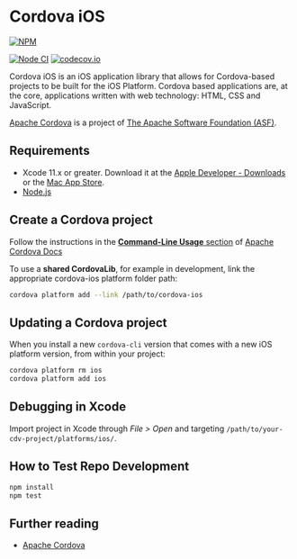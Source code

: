 <!--
#
# Licensed to the Apache Software Foundation (ASF) under one
# or more contributor license agreements.  See the NOTICE file
# distributed with this work for additional information
# regarding copyright ownership.  The ASF licenses this file
# to you under the Apache License, Version 2.0 (the
# "License"); you may not use this file except in compliance
# with the License.  You may obtain a copy of the License at
#
# http://www.apache.org/licenses/LICENSE-2.0
#
# Unless required by applicable law or agreed to in writing,
# software distributed under the License is distributed on an
# "AS IS" BASIS, WITHOUT WARRANTIES OR CONDITIONS OF ANY
#  KIND, either express or implied.  See the License for the
# specific language governing permissions and limitations
# under the License.
#
-->

# Cordova iOS

[![NPM](https://nodei.co/npm/cordova-ios.png)](https://nodei.co/npm/cordova-ios/)

[![Node CI](https://github.com/apache/cordova-ios/workflows/Node%20CI/badge.svg?branch=master)](https://github.com/apache/cordova-ios/actions?query=branch%3Amaster)
[![codecov.io](https://codecov.io/github/apache/cordova-ios/coverage.svg?branch=master)](https://codecov.io/github/apache/cordova-ios?branch=master)

Cordova iOS is an iOS application library that allows for Cordova-based projects to be built for the iOS Platform. Cordova based applications are, at the core, applications written with web technology: HTML, CSS and JavaScript.

[Apache Cordova](https://cordova.apache.org/) is a project of [The Apache Software Foundation (ASF)](https://apache.org/).

## Requirements

* Xcode 11.x or greater. Download it at the [Apple Developer - Downloads](https://developer.apple.com/downloads) or the [Mac App Store](https://apps.apple.com/us/app/xcode/id497799835?mt=12).
* [Node.js](https://nodejs.org)

## Create a Cordova project

Follow the instructions in the [**Command-Line Usage** section](https://cordova.apache.org/docs/en/edge/guide_cli_index.md.html#The%20Command-line%20Interface) of [Apache Cordova Docs](https://cordova.apache.org/docs/en/latest/)

To use a **shared CordovaLib**, for example in development, link the appropriate cordova-ios platform folder path:

```bash
cordova platform add --link /path/to/cordova-ios
```

## Updating a Cordova project

When you install a new `cordova-cli` version that comes with a new iOS platform version, from within your project:

```bash
cordova platform rm ios
cordova platform add ios
```

## Debugging in Xcode

Import project in Xcode through _File > Open_ and targeting `/path/to/your-cdv-project/platforms/ios/`.

## How to Test Repo Development

```bash
npm install
npm test
```

## Further reading

* [Apache Cordova](https://cordova.apache.org/)
